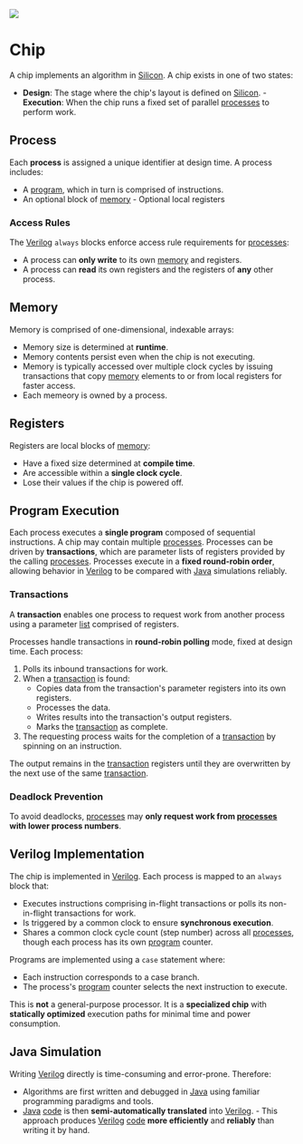 <div>
   <p><a href="https://github.com/philiprbrenan/btreeAsm"><img src="https://github.com/philiprbrenan/btreeAsm/workflows/Test/badge.svg"></a>
</div>

# Chip

A chip implements an algorithm in [Silicon](https://en.wikipedia.org/wiki/Silicon). 
A chip exists in one of two states:

- **Design**: The stage where the chip's layout is defined on [Silicon](https://en.wikipedia.org/wiki/Silicon). - **Execution**: When the chip runs a fixed set of parallel [processes](https://en.wikipedia.org/wiki/Process_management_(computing)) to perform work.

## Process

Each **process** is assigned a unique identifier at design time. A process includes:

- A [program](https://en.wikipedia.org/wiki/Computer_program), which in turn is comprised of instructions.
- An optional block of [memory](https://en.wikipedia.org/wiki/Computer_memory) - Optional local registers

### Access Rules

The [Verilog](https://en.wikipedia.org/wiki/Verilog) `always` blocks enforce access rule requirements for [processes](https://en.wikipedia.org/wiki/Process_management_(computing)): 
- A process can **only write** to its own [memory](https://en.wikipedia.org/wiki/Computer_memory) and registers.
- A process can **read** its own registers and the registers of **any** other process.

## Memory

Memory is comprised of one-dimensional, indexable arrays:

- Memory size is determined at **runtime**.
- Memory contents persist even when the chip is not executing.
- Memory is typically accessed over multiple clock cycles by issuing transactions that copy [memory](https://en.wikipedia.org/wiki/Computer_memory) elements to or from local registers for faster access.
- Each memeory is owned by a process.

## Registers

Registers are local blocks of [memory](https://en.wikipedia.org/wiki/Computer_memory): 
- Have a fixed size determined at **compile time**.
- Are accessible within a **single clock cycle**.
- Lose their values if the chip is powered off.

## Program Execution

Each process executes a **single program** composed of sequential instructions. A chip may contain multiple [processes](https://en.wikipedia.org/wiki/Process_management_(computing)). 
Processes can be driven by **transactions**, which are parameter lists of registers provided by the calling [processes](https://en.wikipedia.org/wiki/Process_management_(computing)). 
Processes execute in a **fixed round-robin order**, allowing behavior in [Verilog](https://en.wikipedia.org/wiki/Verilog) to be compared with [Java](https://en.wikipedia.org/wiki/Java_(programming_language)) simulations reliably.

### Transactions

A **transaction** enables one process to request work from another process using a parameter [list](https://en.wikipedia.org/wiki/Linked_list) comprised of registers.

Processes handle transactions in **round-robin polling** mode, fixed at design time. Each process:

1. Polls its inbound transactions for work.
2. When a [transaction](https://en.wikipedia.org/wiki/Database_transaction) is found:
   - Copies data from the transaction's parameter registers into its own registers.
   - Processes the data.
   - Writes results into the transaction's output registers.
   - Marks the [transaction](https://en.wikipedia.org/wiki/Database_transaction) as complete.
3. The requesting process waits for the completion of a [transaction](https://en.wikipedia.org/wiki/Database_transaction) by spinning on an instruction.

The output remains in the [transaction](https://en.wikipedia.org/wiki/Database_transaction) registers until they are overwritten by the next use of the same [transaction](https://en.wikipedia.org/wiki/Database_transaction). 
### Deadlock Prevention

To avoid deadlocks, [processes](https://en.wikipedia.org/wiki/Process_management_(computing)) may **only request work from [processes](https://en.wikipedia.org/wiki/Process_management_(computing)) with lower process numbers**.

## Verilog Implementation

The chip is implemented in [Verilog](https://en.wikipedia.org/wiki/Verilog). Each process is mapped to an `always` block that:

- Executes instructions comprising in-flight transactions or polls its non-in-flight transactions for work.
- Is triggered by a common clock to ensure **synchronous execution**.
- Shares a common clock cycle count (step number) across all [processes](https://en.wikipedia.org/wiki/Process_management_(computing)), though each process has its own [program](https://en.wikipedia.org/wiki/Computer_program) counter.

Programs are implemented using a `case` statement where:

- Each instruction corresponds to a case branch.
- The process's [program](https://en.wikipedia.org/wiki/Computer_program) counter selects the next instruction to execute.

This is **not** a general-purpose processor. It is a **specialized chip** with **statically optimized** execution paths for minimal time and power consumption.

## Java Simulation

Writing [Verilog](https://en.wikipedia.org/wiki/Verilog) directly is time-consuming and error-prone. Therefore:

- Algorithms are first written and debugged in [Java](https://en.wikipedia.org/wiki/Java_(programming_language)) using familiar programming paradigms and tools.
- [Java](https://en.wikipedia.org/wiki/Java_(programming_language)) [code](https://en.wikipedia.org/wiki/Computer_program) is then **semi-automatically translated** into [Verilog](https://en.wikipedia.org/wiki/Verilog). - This approach produces [Verilog](https://en.wikipedia.org/wiki/Verilog) [code](https://en.wikipedia.org/wiki/Computer_program) **more efficiently** and **reliably** than writing it by hand.

